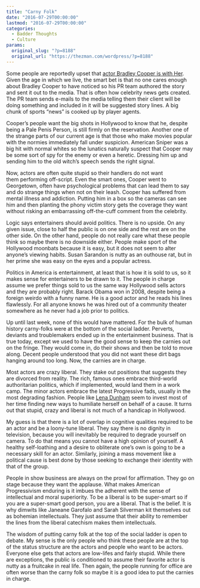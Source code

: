 ```yaml
---
title: "Carny Folk"
date: "2016-07-29T00:00:00"
lastmod: "2016-07-29T00:00:00"
categories:
  - Badder Thoughts
  - Culture
params:
  original_slug: "?p=8188"
  original_url: "https://thezman.com/wordpress/?p=8188"
---
```


Some people are reportedly upset that [actor Bradley Cooper is with
Her](http://www.usatoday.com/story/life/people/2016/07/28/conservatives-decry-bradley-coopers-dnc-appearance/87653544/).
Given the age in which we live, the smart bet is that no one cares
enough about Bradley Cooper to have noticed so his PR team authored the
story and sent it out to the media. That is often how celebrity news
gets created. The PR team sends e-mails to the media telling them their
client will be doing something and included in it will be suggested
story lines. A big chunk of sports “news” is cooked up by player agents.

Cooper’s people want the big shots in Hollywood to know that he, despite
being a Pale Penis Person, is still firmly on the reservation. Another
one of the strange parts of our current age is that those who make
movies popular with the normies immediately fall under suspicion.
American Sniper was a big hit with normal whites so the lunatics
naturally suspect that Cooper may be some sort of spy for the enemy or
even a heretic. Dressing him up and sending him to the old witch’s
speech sends the right signal.

Now, actors are often quite stupid so their handlers do not want
them performing off-script. Even the smart ones, Cooper went to
Georgetown, often have psychological problems that can lead them to say
and do strange things when not on their leash. Cooper has suffered from
mental illness and addiction. Putting him in a box so the cameras can
see him and then planting the phony victim story gets the coverage they
want without risking an embarrassing off-the-cuff comment from the
celebrity.

Logic says entertainers should avoid politics. There is no upside. On
any given issue, close to half the public is on one side and the rest
are on the other side. On the other hand, people do not really care what
these people think so maybe there is no downside either. People make
sport of the Hollywood moonbats because it is easy, but it does not seem
to alter anyone’s viewing habits. Susan Sarandon is nutty as an outhouse
rat, but in her prime she was easy on the eyes and a popular actress.

Politics in America is entertainment, at least that is how it is sold to
us, so it makes sense for entertainers to be drawn to it. The people in
charge assume we prefer things sold to us the same way Hollywood sells
actors and they are probably right. Barack Obama won in 2008, despite
being a foreign weirdo with a funny name. He is a good actor and he
reads his lines flawlessly. For all anyone knows he was hired out of a
community theater somewhere as he never had a job prior to politics.

Up until last week, none of this would have mattered. For the bulk of
human history carny-folks were at the bottom of the social ladder.
Perverts, deviants and troublemakers ended up in the entertainment
business. That is true today, except we used to have the good sense to
keep the carnies out on the fringe. They would come in, do their shows
and then be told to move along. Decent people understood that you did
not want these dirt bags hanging around too long. Now, the carnies are
in charge.

Most actors are crazy liberal. They stake out positions that suggests
they are divorced from reality. The rich, famous ones embrace
third-world authoritarian politics, which if implemented, would land
them in a work camp. The minor actors embrace the latest Progressive
fads, usually in the most degrading fashion. People like [Lena
Dunham](http://www.breitbart.com/2016-presidential-race/2016/07/27/sexual-predator-lena-dunham-speaks-dnc-sexual-assault-survivor/)
seem to invest most of her time finding new ways to humiliate herself on
behalf of a cause. It turns out that stupid, crazy and liberal is not
much of a handicap in Hollywood.

My guess is that there is a lot of overlap in cognitive qualities
required to be an actor and be a loony-tune liberal. They say there is
no dignity in television, because you will inevitably be required to
degrade yourself on camera. To do that means you cannot have a high
opinion of yourself. A healthy self-loathing and a desire to obliterate
one’s own is going to be a necessary skill for an actor. Similarly,
joining a mass movement like a political cause is best done by those
seeking to exchange their identity with that of the group.

People in show business are always on the prowl for affirmation. They go
on stage because they want the applause. What makes American
Progressivism enduring is it imbues the adherent with the sense of
intellectual and moral superiority. To be a liberal is to be super-smart
so if you are a super-smart good person, you are a liberal. That is the
belief. It is why dimwits like Janeane Garofalo and Sarah Silverman kit
themselves out as bohemian intellectuals. They just assume that their
ability to remember the lines from the liberal catechism makes them
intellectuals.

The wisdom of putting carny folk at the top of the social ladder is open
to debate. My sense is the only people who think these people are at the
top of the status structure are the actors and people who want to be
actors. Everyone else gets that actors are low-lifes and fairly stupid.
While there are exceptions, the public is conditioned to assume their
favorite actor is nutty as a fruitcake in real life. Then again, the
people running for office are often worse than the carny folk so maybe
it is a good idea to put the carnies in charge.
